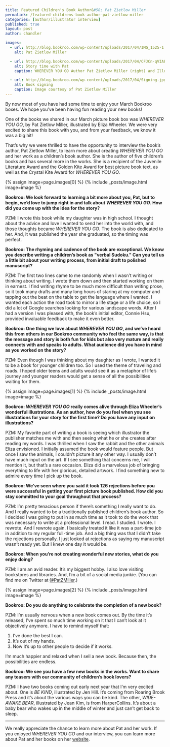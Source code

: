 ```yaml
---
title: Featured Children's Book Author&#58; Pat Zietlow Miller
permalink: /featured-childrens-book-author-pat-zietlow-miller
categories: [author/illustrator interview]
published: true
layout: post
author: chandler

images: 
  - url: http://blog.bookroo.com/wp-content/uploads/2017/04/IMG_1525-1.png
    alt: Pat Zietlow Miller

  - url: http://blog.bookroo.com/wp-content/uploads/2017/04/CFJCn-qVIAE_JG_.jpg
    alt: Story time with Pat
    caption: WHEREVER YOU GO Author Pat Zietlow Miller (right) and Illustrator Eliza Wheeler. Image courtesy of Pat Zietlow Miller

  - url: http://blog.bookroo.com/wp-content/uploads/2017/04/Signing.jpg
    alt: Book signing
    caption: Image courtesy of Pat Zietlow Miller
---
```


By now most of you have had some time to enjoy your March Bookroo boxes. We hope you’ve been having fun reading your new books!

One of the books we shared in our March picture book box was *WHEREVER YOU GO*, by Pat Zietlow Miller, illustrated by Eliza Wheeler. We were very excited to share this book with you, and from your feedback, we know it was a big hit!

That’s why we were thrilled to have the opportunity to interview the book’s author, Pat Zietlow Miller, to learn more about creating *WHEREVER YOU GO* and her work as a children’s book author. She is the author of five children’s books and has several more in the works. She is a recipient of the Juvenile Literature Award and the Golden Kite Award for best picture book text, as well as the Crystal Kite Award for *WHEREVER YOU GO*.

{% assign image=page.images[0] %}
{% include _posts/image.html image=image %}

**Bookroo: We look forward to learning a bit more about you, Pat, but to begin, we’d love to jump right in and talk about _WHEREVER YOU GO_. How did you come up with the idea for the story?**

PZM: I wrote this book while my daughter was in high school. I thought about the advice and love I wanted to send her into the world with, and those thoughts became *WHEREVER YOU GO*. The book is also dedicated to her. And, it was published the year she graduated, so the timing was perfect.

**Bookroo: The rhyming and cadence of the book are exceptional. We know you describe writing a children’s book as "verbal Sudoku." Can you tell us a little bit about your writing process, from initial draft to polished manuscript?**

PZM: The first two lines came to me randomly when I wasn’t writing or thinking about writing. I wrote them down and then started working on them in earnest. I find writing rhyme to be much more difficult than writing prose, so it took many drafts and many long hours of staring at my computer and tapping out the beat on the table to get the language where I wanted. I wanted each action the road took to mirror a life stage or a life choice, so I did a lot of Google searches looking for various landscape words. After I had a version I was pleased with, the book’s initial editor, Connie Hsu, provided invaluable feedback to make it even better.

**Bookroo: One thing we love about _WHEREVER YOU GO_, and we’ve heard this from others in our Bookroo community who feel the same way, is that the message and story is both fun for kids but also very mature and really connects with and speaks to adults. What audience did you have in mind as you worked on the story?**

PZM: Even though I was thinking about my daughter as I wrote, I wanted it to be a book for younger children too. So I used the theme of traveling and roads. I hoped older teens and adults would see it as a metaphor of life’s journey and younger readers would get a sense of all the possibilities waiting for them.

{% assign image=page.images[1] %}
{% include _posts/image.html image=image %}

**Bookroo: _WHEREVER YOU GO_ really comes alive through Eliza Wheeler’s wonderful illustrations. As an author, how do you feel when you see illustrations for your story for the first time? Do you have any input on illustrations?**

PZM: My favorite part of writing a book is seeing which illustrator the publisher matches me with and then seeing what he or she creates after reading my words. I was thrilled when I saw the rabbit and the other animals Eliza envisioned. I initially assumed the book would feature people. But once I saw the animals, I couldn’t picture it any other way. I usually don’t have much input on the art. If I see something that concerns me, I will mention it, but that’s a rare occasion. Eliza did a marvelous job of bringing everything to life with her glorious, detailed artwork. I find something new to admire every time I pick up the book.

**Bookroo: We’ve seen where you said it took 126 rejections before you were successful in getting your first picture book published. How did you stay committed to your goal throughout that process?**

PZM: I’m pretty tenacious person if there’s something I really want to do. And I really wanted to be a traditionally published children’s book author. So I decided I was going to put in as much time as it took to do the work that was necessary to write at a professional level. I read. I studied. I wrote. I rewrote. And I rewrote again. I basically treated it like it was a part-time job in addition to my regular full-time job. And a big thing was that I didn’t take the rejections personally. I just looked at rejections as saying my manuscript wasn’t ready yet. But I knew one day it would be.

**Bookroo: When you’re not creating wonderful new stories, what do you enjoy doing?**

PZM: I am an avid reader. It’s my biggest hobby. I also love visiting bookstores and libraries. And, I’m a bit of a social media junkie. (You can find me on Twitter at 
[@PatZMiller](https://twitter.com/patzmiller).)

{% assign image=page.images[2] %}
{% include _posts/image.html image=image %}

**Bookroo: Do you do anything to celebrate the completion of a new book?**

PZM: I’m usually nervous when a new book comes out. By the time it’s released, I’ve spent so much time working on it that I can’t look at it objectively anymore. I have to remind myself that:

1. I’ve done the best I can.
2. It’s out of my hands.
3. Now it’s up to other people to decide if it works.

I’m much happier and relaxed when I sell ​a new book. Because then, the possibilities are endless.

**Bookroo: We see you have a few new books in the works. Want to share any teasers with our community of children’s book lovers?**

PZM: I have two books coming out early next year that I’m very excited about. One is _BE KIND_, illustrated by Jen Hill. It’s coming from Roaring Brook Press and it’s about the various ways you can be kind. The other, _WIDE-AWAKE BEAR_, illustrated by Jean Kim, is from HarperCollins. It’s about a baby bear who wakes up in the middle of winter and just can’t get back to sleep.

***

We really appreciate the chance to learn more about Pat and her work. If you enjoyed *WHEREVER YOU GO* and our interview, you can learn more about Pat and her books on her [website](http://www.patzietlowmiller.com).